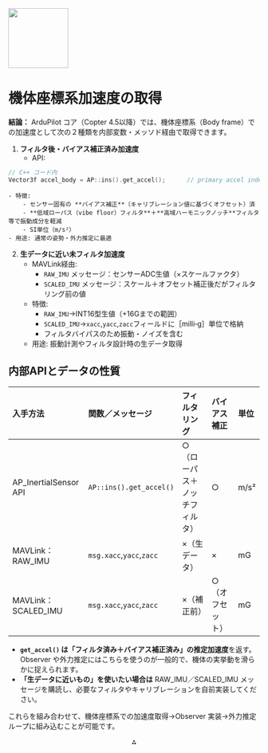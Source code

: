 <img src="https://r2cdn.perplexity.ai/pplx-full-logo-primary-dark%402x.png" class="logo" width="120"/>

# 機体座標系加速度の取得

**結論：**
ArduPilot コア（Copter 4.5以降）では、機体座標系（Body frame）での加速度として次の２種類を内部変数・メッソド経由で取得できます。

1. **フィルタ後・バイアス補正済み加速度**
    - API:

```cpp
// C++ コード内
Vector3f accel_body = AP::ins().get_accel();      // primary accel index
```

    - 特徴:
        - センサー固有の **バイアス補正**（キャリブレーション値に基づくオフセット）済
        - **低域ローパス（vibe floor）フィルタ**＋**高域ハーモニックノッチ**フィルタ等で振動成分を軽減
        - SI単位（m/s²）
    - 用途: 通常の姿勢・外力推定に最適
2. **生データに近い未フィルタ加速度**
    - MAVLink経由:
        - `RAW_IMU` メッセージ：センサーADC生値（×スケールファクタ）
        - `SCALED_IMU` メッセージ：スケール＋オフセット補正後だがフィルタリング前の値
    - 特徴:
        - `RAW_IMU`→INT16型生値（+16Gまでの範囲）
        - `SCALED_IMU`→`xacc`,`yacc`,`zacc`フィールドに［milli‐g］単位で格納
        - フィルタバイパスのため振動・ノイズを含む
    - 用途: 振動計測やフィルタ設計時の生データ取得

## 内部APIとデータの性質

| 入手方法 | 関数／メッセージ | フィルタリング | バイアス補正 | 単位 |
| :-- | :-- | :-- | :-- | :-- |
| AP_InertialSensor API | `AP::ins().get_accel()` | ○（ローパス＋ノッチフィルタ） | ○ | m/s² |
| MAVLink：RAW_IMU | `msg.xacc`,`yacc`,`zacc` | ×（生データ） | × | mG |
| MAVLink：SCALED_IMU | `msg.xacc`,`yacc`,`zacc` | ×（補正前） | ○（オフセット） | mG |

- **`get_accel()` は「フィルタ済み＋バイアス補正済み」の推定加速度**を返す。Observer や外力推定にはこちらを使うのが一般的で、機体の実挙動を滑らかに捉えられます。
- **「生データに近いもの」を使いたい場合は** RAW_IMU／SCALED_IMU メッセージを購読し、必要なフィルタやキャリブレーションを自前実装してください。

これらを組み合わせて、機体座標系での加速度取得→Observer 実装→外力推定ループに組み込むことが可能です。

<div style="text-align: center">⁂</div>

[^1]: https://github.com/ArduPilot/ardupilot/blob/master/libraries/AP_InertialSensor/AP_InertialSensor.cpp

[^2]: https://cocalc.com/github/ardupilot/ardupilot/blob/master/libraries/AP_InertialSensor/AP_InertialSensor_Invensense.h

[^3]: https://discuss.ardupilot.org/t/lua-get-accel-help/88211

[^4]: https://firmware.ardupilot.org/coverage/AP_InertialSensor/AP_InertialSensor.h.func.html

[^5]: https://firmware.ardupilot.org/coverage/AP_InertialSensor/AP_InertialSensor_Backend.h.gcov.html

[^6]: https://firmware.ardupilot.org/coverage/libraries/AP_TECS/AP_TECS.cpp.gcov.html

[^7]: https://cocalc.com/github/ardupilot/ardupilot/blob/master/libraries/AP_InertialSensor/examples/INS_generic/INS_generic.cpp

[^8]: https://gitlab.nps.edu/sasc/ardupilot/-/blob/41c037e30aa0b2974cb234ff12aaddad1a503720/libraries/AP_InertialSensor/AP_InertialSensor_Backend.h

[^9]: https://discuss.ardupilot.org/t/quad-copter-tuning-atc-accel-p-max/28524/2

[^10]: https://firmware.ardupilot.org/coverage/AP_InertialSensor/AP_InertialSensor.h.gcov.html

[^11]: https://github.com/ArduPilot/ardupilot/blob/master/libraries/AP_InertialSensor/AP_InertialSensor_Backend.h

[^12]: https://discuss.ardupilot.org/t/quad-copter-tuning-atc-accel-p-max/28524

[^13]: https://gitlab.nps.edu/sasc/ardupilot/-/blob/ac3744ad2b0e2308f1214f24c833cadbb936b6f7/libraries/AP_InertialSensor/AP_InertialSensor.h

[^14]: https://github.com/ArduPilot/ardupilot/blob/master/libraries/AP_InertialSensor/AP_InertialSensor.h

[^15]: https://discuss.ardupilot.org/t/tuning-atc-accel-p-r-y-max-might-it-reduce-some-jitter/97916

[^16]: https://git.spirirobotics.com/Mirror/ardupilot/src/commit/42538c7083bcad754d8e79769cbaa43bc9e2eaac/libraries/AP_InertialSensor/AP_InertialSensor.h

[^17]: https://git.spirirobotics.com/Mirror/ardupilot/src/commit/951ff473c3fecd3459de51fb27d2f9e4d553102e/libraries/AP_InertialSensor/AP_InertialSensor.h

[^18]: https://discuss.ardupilot.org/t/need-help-understanding-the-pid-tuning-of-arducopter/68214

[^19]: https://gitlab.eecs.umich.edu/wrg-code/ardupilot/-/blob/ArduCopter-3.1.0-rc2/libraries/AP_InertialSensor/AP_InertialSensor.h

[^20]: https://git.spirirobotics.com/Mirror/ardupilot/src/commit/42e0d85ac9e9c0c06ff038be9c12ebc15b85d722/libraries/AP_InertialSensor/AP_InertialSensor_Logging.cpp

[^21]: https://gitlab.fel.cvut.cz/vanapet1/ardupilot/-/blob/Rover-3.4.0/libraries/AP_InertialSensor/AP_InertialSensor.h

[^22]: http://apm-docs.info/libraries/AP__InertialSensor_8cpp_source.html

[^23]: https://discuss.ardupilot.org/t/where-is-the-function-to-update-and-get-the-raw-inertial-sensor-values/84294

[^24]: https://github.com/bluerobotics/ardusub/blob/master/libraries/AP_InertialSensor/AP_InertialSensor.cpp

[^25]: https://github.com/microsoft/Frigatebird/blob/master/libraries/AP_InertialSensor/AP_InertialSensor.cpp

[^26]: https://github.com/ardupilot/ardupilot/blob/master/libraries/AP_InertialSensor/AP_InertialSensor_ExternalAHRS.cpp

[^27]: https://git.spirirobotics.com/Mirror/ardupilot/src/commit/6c5bb1c5b853fe10fbea10c1c5886f55de933f40/libraries/AP_InertialSensor/AP_InertialSensor.h

[^28]: https://github.com/ArduPilot/ardupilot/blob/master/libraries/AP_InertialSensor/AP_InertialSensor_Backend.cpp

[^29]: https://git.spirirobotics.com/Mirror/ardupilot/src/commit/77c402556b58aa92851dc812821f4fef0d2080ef/libraries/AP_InertialSensor/AP_InertialSensor.h

[^30]: https://cocalc.com/github/Ardupilot/ardupilot/blob/master/libraries/AP_InertialSensor/AP_InertialSensor_Invensense_registers.h

[^31]: https://ardupilot.org/copter/docs/common-measuring-vibration.html

[^32]: https://firmware.ardupilot.org/coverage/AP_InertialSensor/AP_InertialSensor_ExternalAHRS.cpp.gcov.html

[^33]: https://firmware.ardupilot.org/coverage/libraries/AP_InertialNav/AP_InertialNav.h.gcov.html

[^34]: https://github.com/ArduPilot/ardupilot/blob/master/libraries/AP_AHRS/AP_AHRS.h

[^35]: https://cocalc.com/github/ardupilot/ardupilot/blob/master/libraries/AP_AHRS/AP_AHRS_DCM.cpp

[^36]: https://firmware.ardupilot.org/coverage/AP_AHRS/AP_AHRS_SIM.cpp.gcov.html

[^37]: https://github.com/ardupilot/ardupilot/blob/master/libraries/AP_AHRS/AP_AHRS_DCM.cpp

[^38]: https://firmware.ardupilot.org/coverage/AP_AHRS/AP_AHRS.cpp.gcov.html

[^39]: https://firmware.ardupilot.org/coverage/AP_AHRS/AP_AHRS.h.gcov.html

[^40]: https://gitlab.nps.edu/sasc/ardupilot/-/blob/dev/libraries/AP_AHRS/AP_AHRS_DCM.cpp

[^41]: https://gitlab.fel.cvut.cz/vanapet1/ardupilot/-/blob/f599962b904eb9c793aa2db4ad8f177f3455e402/libraries/AP_AHRS/AP_AHRS_MPU6000.cpp

[^42]: https://git.spirirobotics.com/Mirror/ardupilot/commits/commit/3f2a72f9db8852da283ba760b7b2a235eb1ddf16/libraries/AP_AHRS?page=3

